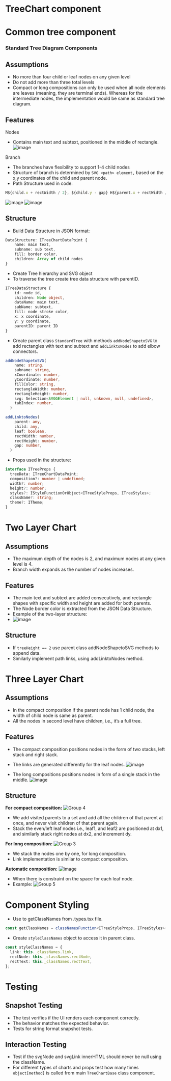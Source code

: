 # **TreeChart component**

# Common tree component

### Standard Tree Diagram Components

## Assumptions

- No more than four child or leaf nodes on any given level
- Do not add more than three total levels
- Compact or long compositions can only be used when all node elements are leaves (meaning, they are terminal ends). Whereas for the intermediate nodes, the implementation would be same as standard tree diagram.

## Features

Nodes

- Contains main text and subtext, positioned in the middle of rectangle.
![image](https://user-images.githubusercontent.com/59837325/179209802-e5211059-b144-449f-9160-a98589d34a7e.png)


Branch

- The branches have flexibility to support 1-4 child nodes
- Structure of branch is determined by `SVG <path> element,` based on the x,y coordinates of the child and parent node.
- Path Structure used in code:

```ts
M${child.x + rectWidth / 2}, ${child.y - gap} H${parent.x + rectWidth / 2} V${ parent.y + rectHeight + gap / 2}
```
![image](https://user-images.githubusercontent.com/59837325/177205587-727bcb6e-805c-4ed8-b9a9-0f00ec7e4d35.png)
![image](https://user-images.githubusercontent.com/59837325/177205597-d852e37b-c1f6-4dec-ba7d-0219c2e8e00b.png)


## Structure

- Build Data Structure in JSON format:

```ts
DataStructure: ITreeChartDataPoint {
    name: main text,
    subname: sub text,
    fill: border color,
    children: Array of child nodes
}
```

- Create Tree hierarchy and SVG object
- To traverse the tree create tree data structure with parentID.

```ts
ITreeDataStructure {
    id: node id,
    children: Node object,
    dataName: main text,
    subName: subtext,
    fill: node stroke color,
    x: x coordinate,
    y: y coordinate,
    parentID: parent ID
}
```

- Create parent class `StandardTree` with methods `addNodeShapetoSVG` to add rectangles with text and subtext and `addLinktoNodes` to add elbow connectors.

```ts
addNodeShapetoSVG(
    name: string,
    subname: string,
    xCoordinate: number,
    yCoordinate: number,
    fillColor: string,
    rectangleWidth: number,
    rectangleHeight: number,
    svg: Selection<SVGGElement | null, unknown, null, undefined>,
    tabIndex: number,
  )
```

```ts
addLinktoNodes(
    parent: any,
    child: any,
    leaf: boolean,
    rectWidth: number,
    rectHeight: number,
    gap: number,
  )
```

- Props used in the structure:

```ts
interface ITreeProps {
  treeData: ITreeChartDataPoint;
  composition?: number | undefined;
  width?: number;
  height?: number;
  styles?: IStyleFunctionOrObject<ITreeStyleProps, ITreeStyles>;
  className?: string;
  theme?: ITheme;
}
```

# Two Layer Chart

## Assumptions

- The maximum depth of the nodes is 2, and maximum nodes at any given level is 4.
- Branch width expands as the number of nodes increases.

## Features

- The main text and subtext are added consecutively, and rectangle shapes with specific width and height are added for both parents.
- The Node border color is extracted from the JSON Data Structure.
- Example of the two-layer structure:
- ![image](https://user-images.githubusercontent.com/59837325/179209918-0769a3b4-ac04-4c3c-95a9-1c7590f89889.png)


## Structure

- If `treeHeight == 2` use parent class addNodeShapetoSVG methods to append data.
- Similarly implement path links, using addLinktoNodes method.

# Three Layer Chart

## Assumptions

- In the compact composition if the parent node has 1 child node, the width of child node is same as parent.
- All the nodes in second level have children, i.e., it’s a full tree.

## Features

- The compact composition positions nodes in the form of two stacks, left stack and right stack.
- The links are generated differently for the leaf nodes.
![image](https://user-images.githubusercontent.com/59837325/179210047-bcdc5774-8d44-4f93-aaa8-a5ea5285b275.png)

- The long compositions positions nodes in form of a single stack in the middle.
![image](https://user-images.githubusercontent.com/59837325/179210095-1d9abbe9-e1ff-417d-81ef-e1d8bea3e0d4.png)


## Structure

**For compact composition:**
![Group 4](https://user-images.githubusercontent.com/59837325/179210243-09b11e61-9c46-4946-9283-673605419b65.png)

- We add visited parents to a set and add all the children of that parent at once, and never visit children of that parent again.
- Stack the even/left leaf nodes i.e., leaf1, and leaf2 are positioned at dx1, and similarly stack right nodes at dx2, and increment dy.

**For long composition:**
![Group 3](https://user-images.githubusercontent.com/59837325/179210275-3a612028-9c05-4a6f-ae15-59ed49f520ed.png)

- We stack the nodes one by one, for long composition.
- Link implementation is similar to compact composition.

**Automatic composition:**
![image](https://user-images.githubusercontent.com/59837325/179210543-bae398da-e87a-41bd-a033-f007781c77d2.png)

- When there is constraint on the space for each leaf node.
- Example:
![Group 5](https://user-images.githubusercontent.com/59837325/179210459-1dda7117-83ee-4445-9641-74705489b676.png)

# Component Styling

- Use to getClassNames from .types.tsx file.

```ts
const getClassNames = classNamesFunction<ITreeStyleProps, ITreeStyles>();
```

- Create `styleClassNames` object to access it in parent class.

```ts
const styleClassNames = {
  link: this._classNames.link,
  rectNode: this._classNames.rectNode,
  rectText: this._classNames.rectText,
};
```

# Testing

## Snapshot Testing

- The test verifies if the UI renders each component correctly.
- The behavior matches the expected behavior.
- Tests for string format snapshot tests.

## Interaction Testing

- Test if the svgNode and svgLink innerHTML should never be null using the className.
- For different types of charts and props test how many times `object[method]` is called from main `TreeChartBase` class component.
